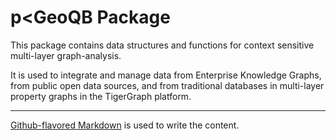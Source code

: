 # p<GeoQB Package

This package contains data structures and functions for context sensitive multi-layer graph-analysis.

It is used to integrate and manage data from Enterprise Knowledge Graphs, 
from public open data sources, and from traditional databases in multi-layer property graphs in the TigerGraph platform.

---
[Github-flavored Markdown](https://guides.github.com/features/mastering-markdown/)
is used to write the content.